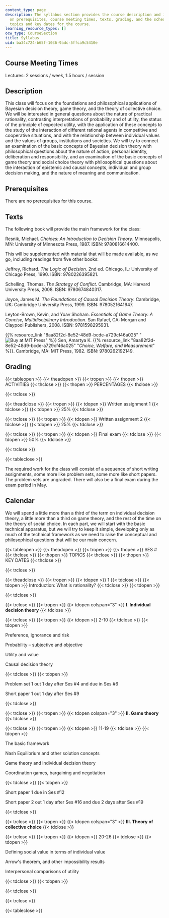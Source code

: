 ```yaml
---
content_type: page
description: The syllabus section provides the course description and information
  on prerequisites, course meeting times, texts, grading, and the schedule of lecture
  topics and key dates for the course.
learning_resource_types: []
ocw_type: CourseSection
title: Syllabus
uid: ba34c724-b65f-1036-9adc-5ffca9c5410e
---
```


Course Meeting Times
--------------------

Lectures: 2 sessions / week, 1.5 hours / session

Description
-----------

This class will focus on the foundations and philosophical applications of Bayesian decision theory, game theory, and the theory of collective choice. We will be interested in general questions about the nature of practical rationality, contrasting interpretations of probability and of utility, the status of the principle of expected utility, with the application of these concepts to the study of the interaction of different rational agents in competitive and cooperative situations, and with the relationship between individual values and the values of groups, institutions and societies. We will try to connect an examination of the basic concepts of Bayesian decision theory with philosophical questions about the nature of action, personal identity, deliberation and responsibility, and an examination of the basic concepts of game theory and social choice theory with philosophical questions about the interaction of epistemic and causal concepts, individual and group decision making, and the nature of meaning and communication.

Prerequisites
-------------

There are no prerequisites for this course.

Texts
-----

The following book will provide the main framework for the class:

Resnik, Michael. _Choices: An Introduction to Decision Theory_. Minneapolis, MN: University of Minnesota Press, 1987. ISBN: 9780816614400.

This will be supplemented with material that will be made available, as we go, including readings from five other books:

Jeffrey, Richard. _The Logic of Decision_. 2nd ed. Chicago, IL: University of Chicago Press, 1990. ISBN: 9780226395821.

Schelling, Thomas. _The Strategy of Conflict_. Cambridge, MA: Harvard University Press, 2008. ISBN: 9780674840317.

Joyce, James M. _The Foundations of Causal Decision Theory_. Cambridge, UK: Cambridge University Press, 1999. ISBN: 9780521641647.

Leyton-Brown, Kevin, and Yoav Shoham. _Essentials of Game Theory: A Concise, Multidisciplinary Introduction_. San Rafael, CA: Morgan and Claypool Publishers, 2008. ISBN: 9781598295931.

{{% resource_link "8aa82f2d-8e52-48d9-bcde-a729cf46a025" "![Buy at MIT Press](/images/mp_logo.gif)" %}} Sen, Amartya K. {{% resource_link "8aa82f2d-8e52-48d9-bcde-a729cf46a025" "_Choice, Welfare, and Measurement_" %}}. Cambridge, MA: MIT Press, 1982. ISBN: 9780262192149.

Grading
-------

{{< tableopen >}}
{{< theadopen >}}
{{< tropen >}}
{{< thopen >}}
ACTIVITIES
{{< thclose >}}
{{< thopen >}}
PERCENTAGES
{{< thclose >}}

{{< trclose >}}

{{< theadclose >}}
{{< tropen >}}
{{< tdopen >}}
Written assignment 1
{{< tdclose >}}
{{< tdopen >}}
25%
{{< tdclose >}}

{{< trclose >}}
{{< tropen >}}
{{< tdopen >}}
Written assignment 2
{{< tdclose >}}
{{< tdopen >}}
25%
{{< tdclose >}}

{{< trclose >}}
{{< tropen >}}
{{< tdopen >}}
Final exam
{{< tdclose >}}
{{< tdopen >}}
50%
{{< tdclose >}}

{{< trclose >}}

{{< tableclose >}}

  

The required work for the class will consist of a sequence of short writing assignments, some more like problem sets, some more like short papers. The problem sets are ungraded. There will also be a final exam during the exam period in May.

Calendar
--------

We will spend a little more than a third of the term on individual decision theory, a little more than a third on game theory, and the rest of the time on the theory of social choice. In each part, we will start with the basic technical apparatus, but we will try to keep it simple, developing only as much of the technical framework as we need to raise the conceptual and philosophical questions that will be our main concern.

{{< tableopen >}}
{{< theadopen >}}
{{< tropen >}}
{{< thopen >}}
SES #
{{< thclose >}}
{{< thopen >}}
TOPICS
{{< thclose >}}
{{< thopen >}}
KEY DATES
{{< thclose >}}

{{< trclose >}}

{{< theadclose >}}
{{< tropen >}}
{{< tdopen >}}
1
{{< tdclose >}}
{{< tdopen >}}
Introduction: What is rationality?
{{< tdclose >}}
{{< tdopen >}}

{{< tdclose >}}

{{< trclose >}}
{{< tropen >}}
{{< tdopen colspan="3" >}}
**I. Individual decision theory**
{{< tdclose >}}

{{< trclose >}}
{{< tropen >}}
{{< tdopen >}}
2-10
{{< tdclose >}}
{{< tdopen >}}


Preference, ignorance and risk

Probability – subjective and objective

Utility and value

Causal decision theory


{{< tdclose >}}
{{< tdopen >}}


Problem set 1 out 1 day after Ses #4 and due in Ses #6

Short paper 1 out 1 day after Ses #9


{{< tdclose >}}

{{< trclose >}}
{{< tropen >}}
{{< tdopen colspan="3" >}}
**II. Game theory**
{{< tdclose >}}

{{< trclose >}}
{{< tropen >}}
{{< tdopen >}}
11-19
{{< tdclose >}}
{{< tdopen >}}


The basic framework

Nash Equilibrium and other solution concepts

Game theory and individual decision theory

Coordination games, bargaining and negotiation


{{< tdclose >}}
{{< tdopen >}}


Short paper 1 due in Ses #12

Short paper 2 out 1 day after Ses #16 and due 2 days after Ses #19


{{< tdclose >}}

{{< trclose >}}
{{< tropen >}}
{{< tdopen colspan="3" >}}
**III. Theory of collective choice**
{{< tdclose >}}

{{< trclose >}}
{{< tropen >}}
{{< tdopen >}}
20-26
{{< tdclose >}}
{{< tdopen >}}


Defining social value in terms of individual value

Arrow's theorem, and other impossibility results

Interpersonal comparisons of utility


{{< tdclose >}}
{{< tdopen >}}

{{< tdclose >}}

{{< trclose >}}

{{< tableclose >}}